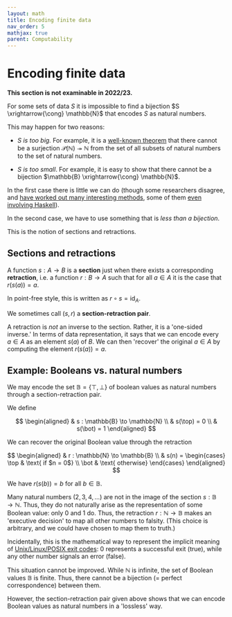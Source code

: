 ```yaml
---
layout: math
title: Encoding finite data
nav_order: 5
mathjax: true
parent: Computability
---
```

# Encoding finite data


**This section is not examinable in 2022/23.**

For some sets of data $S$ it is impossible to find a bijection $S
\xrightarrow{\cong} \mathbb{N}$ that encodes $S$ as natural numbers.

This may happen for two reasons:
* _$S$ is too big._ For example, it is a [well-known
  theorem](https://en.wikipedia.org/wiki/Cantor's_theorem) that there cannot be
  a surjection $\mathcal{P}(\mathbb{N}) \twoheadrightarrow \mathbb{N}$ from the
  set of all subsets of natural numbers to the set of natural numbers.

* _$S$ is too small_. For example, it is easy to show that there cannot be a
  bijection $\mathbb{B} \xrightarrow{\cong} \mathbb{N}$.
  
In the first case there is little we can do (though some researchers disagree,
and [have worked out many interesting methods](https://en.wikipedia.org/wiki/Computable_number), 
some of them [even involving Haskell](https://math.andrej.com/2008/11/21/a-haskell-monad-for-infinite-search-in-finite-time/)).

In the second case, we have to use something that is _less than a bijection_.

This is the notion of sections and retractions.

## Sections and retractions

A function $s : A \to B$ is a __section__ just when there exists a
corresponding __retraction__, i.e. a function $r : B \to A$ such that for all
$a \in A$ it is the case that $r(s(a)) = a$.

In point-free style, this is written as $r \circ s = \textsf{id}_A$.

We sometimes call $(s, r)$ a __section-retraction pair__.

A retraction is _not_ an inverse to the section. Rather, it is a 'one-sided
inverse.' In terms of data representation, it says that we can encode every
$a \in A$ as an element $s(a)$ of $B$. We can then 'recover' the original $a
\in A$ by computing the element $r(s(a)) = a$.

## Example: Booleans vs. natural numbers

We may encode the set $\mathbb{B} = \{ \top, \bot \}$ of boolean values as
natural numbers through a section-retraction pair.

We define

$$
  \begin{aligned}
    & s : \mathbb{B} \to \mathbb{N} \\
    & s(\top) = 0 \\
    & s(\bot) = 1
  \end{aligned}
$$

We can recover the original Boolean value through the retraction

$$
  \begin{aligned}
    & r : \mathbb{N} \to \mathbb{B} \\
    & s(n) = \begin{cases}
      \top & \text{ if $n = 0$} \\
      \bot & \text{ otherwise}
    \end{cases}
  \end{aligned}
$$

We have $r(s(b)) = b$ for all $b \in \mathbb{B}$.

Many natural numbers ($2, 3, 4, \ldots$) are not in the image of the section
$s : \mathbb{B} \to \mathbb{N}$. Thus, they do not naturally arise as the
representation of some Boolean value: only $0$ and $1$ do. Thus, the
retraction $r : \mathbb{N} \to \mathbb{B}$ makes an 'executive decision' to
map all other numbers to falsity. (This choice is arbitrary, and we could have
chosen to map them to truth.)

Incidentally, this is the mathematical way to represent the implicit meaning
of [Unix/Linux/POSIX exit
codes](https://tldp.org/LDP/abs/html/exit-status.html): $0$ represents a
successful exit (true), while any other number signals an error (false).

This situation cannot be improved. While $\mathbb{N}$ is infinite, the set of
Boolean values $\mathbb{B}$ is finite. Thus, there cannot be a bijection (=
perfect correspondence) between them.

However, the section-retraction pair given above shows that we can encode
Boolean values as natural numbers in a 'lossless' way.